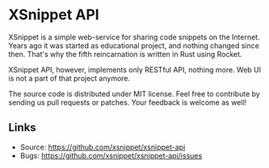 # XSnippet API

XSnippet is a simple web-service for sharing code snippets on the Internet.
Years ago it was started as educational project, and nothing changed since
then. That's why the fifth reincarnation is written in Rust using Rocket.

XSnippet API, however, implements only RESTful API, nothing more. Web UI
is not a part of that project anymore.

The source code is distributed under MIT license. Feel free to contribute by
sending us pull requests or patches. Your feedback is welcome as well!


## Links

* Source: https://github.com/xsnippet/xsnippet-api
* Bugs: https://github.com/xsnippet/xsnippet-api/issues
